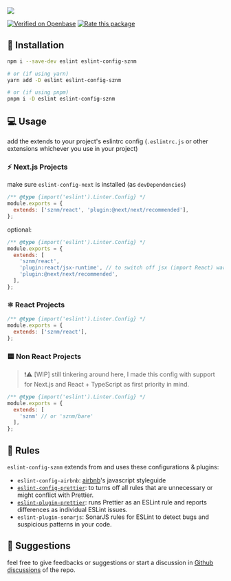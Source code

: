<img src="https://og.sznm.dev/api/generate?heading=eslint-config-sznm%20%E2%9C%A8&text=sozonome%27s%20personal%20eslint%20rules%20with%20bundled%20dependencies.&template=color&center=true&height=320" />

[![Verified on Openbase](https://badges.openbase.com/js/verified/eslint-config-sznm.svg?token=WMJtqJWWgtIcQCNFBjYV1N7q5TWlbsTdRv859wcTj6I=)](https://openbase.com/js/eslint-config-sznm?utm_source=embedded&amp;utm_medium=badge&amp;utm_campaign=rate-badge) [![Rate this package](https://badges.openbase.com/js/rating/eslint-config-sznm.svg?token=WMJtqJWWgtIcQCNFBjYV1N7q5TWlbsTdRv859wcTj6I=)](https://openbase.com/js/eslint-config-sznm?utm_source=embedded&amp;utm_medium=badge&amp;utm_campaign=rate-badge)

## 🔧 Installation

```bash
npm i --save-dev eslint eslint-config-sznm

# or (if using yarn)
yarn add -D eslint eslint-config-sznm

# or (if using pnpm)
pnpm i -D eslint eslint-config-sznm
```

## :computer: Usage

add the extends to your project's eslintrc config
(`.eslintrc.js` or other extensions whichever you use in your project)

### ⚡ Next.js Projects

make sure `eslint-config-next` is installed (as `devDependencies`)

```js
/** @type {import('eslint').Linter.Config} */
module.exports = {
  extends: ['sznm/react', 'plugin:@next/next/recommended'],
};
```

optional:

```js
/** @type {import('eslint').Linter.Config} */
module.exports = {
  extends: [
    'sznm/react',
    'plugin:react/jsx-runtime', // to switch off jsx (import React) warning
    'plugin:@next/next/recommended',
  ],
};
```

### ⚛️ React Projects

```js
/** @type {import('eslint').Linter.Config} */
module.exports = {
  extends: ['sznm/react'],
};
```

### 🟨 Non React Projects

> ❗⚠️ [WIP] still tinkering around here, I made this config with support for Next.js and React + TypeScript as first priority in mind.

```js
/** @type {import('eslint').Linter.Config} */
module.exports = {
  extends: [
    'sznm' // or 'sznm/bare'
  ],
};
```

## 🐣 Rules

`eslint-config-sznm` extends from and uses these configurations & plugins:

- `eslint-config-airbnb`: [airbnb](https://airbnb.io/projects/javascript/)'s javascript styleguide
- [`eslint-config-prettier`](https://github.com/prettier/eslint-config-prettier#readme): to turns off all rules that are unnecessary or might conflict with Prettier.
- [`eslint-plugin-prettier`](https://github.com/prettier/eslint-plugin-prettier#readme): runs Prettier as an ESLint rule and reports differences as individual ESLint issues.
- `eslint-plugin-sonarjs`: SonarJS rules for ESLint to detect bugs and suspicious patterns in your code.

## 📣 Suggestions

feel free to give feedbacks or suggestions or start a discussion in [Github discussions](https://github.com/sozonome/eslint-config-sznm/discussions) of the repo.
